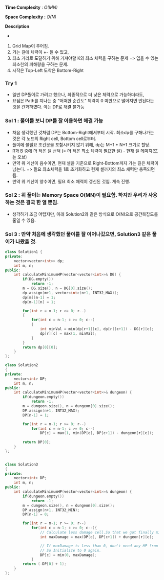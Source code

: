 ### 

**Time Complexity** : *O(MN)*

**Space Complexity** : *O(N)*

**Description**

- 
1. Grid Map이 주어짐.
2. 가는 길에 체력이 +- 될 수 있고,
3. 최소 거리로 도달하기 위해 가져야할 K의 최소 체력을 구하는 문제
   => 입을 수 있는 최소한의 피해량을 구하는 문제.
4. 시작은 Top-Left 도착은 Bottom-Right

### Try 1 
- 일반 DP풀이로 가려고 했으나, 최종적으로 더 낮은 체력으로 가능하더라도,
- 요점은  Path를 지나는 중 "어떠한 순간도" 체력이 0 미만으로 떨어지면 안된다는 것을 간과하였다. 이는 DP로 해결 불가능

### Sol 1 : 풀이를 보니 DP를 잘 이용하면 해결 가능
- 처음 생각했던 것처럼 DP는 Bottom-Right에서부터 시작. 최소dp를 구해나가는 것은 각 노드의 Right cell, Bottom cell로부터.
- 풀이에 불필요 조건문을 포함시키지 않기 위해, dp는 M+1 * N+1 크기로 할당.
- R과 B 중에 더 작은 셀 선택 (= 더 적은 최소 체력이 필요한 셀) - 현재 셀 데미지(또는 오브)
- 만약 위 계산이 음수이면, 현재 셀을 기준으로 Right-Bottom까지 가는 길은 체력이 남는다. 
     => 필요 최소체력을 1로 초기화하고 현재 셀까지의 최소 체력만 충족되면 됨.
- 만약 위 계산이 양수이면, 필요 최소 체력이 갱신된 것임. 계속 진행.

### Sol 2 : 위 풀이는 Memory Space O(MN)이 필요함. 하지만 우리가 사용하는 것은 결국 한 열 뿐임.
- 생각하기 조금 어렵지만, 아래 Solution2와 같은 방식으로 O(N)으로 공간복잡도를 줄일 수 있음.

### Sol 3 : 만약 처음에 생각했던 풀이를 잘 이어나갔으면, Solution3 같은 풀이가 나왔을 것.

```cpp
class Solution1 {
private:
    vector<vector<int>> dp;
    int m, n;
public:
    int calculateMinimumHP(vector<vector<int>>& DG) {
        if(DG.empty()) 
            return -1;
        m = DG.size(), n = DG[0].size();
        dp.assign(m+1, vector<int>(n+1, INT32_MAX));
        dp[m][n-1] = 1;
        dp[m-1][n] = 1;

        for(int r = m-1; r >= 0; r--)
        {
            for(int c = n-1; c >= 0; c--)
            {
                int minVal = min(dp[r+1][c], dp[r][c+1]) - DG[r][c];
                dp[r][c] = max(1, minVal);
            }
        }
        return dp[0][0];
    }   
};

class Solution2
{
private:
    vector<int> DP;
    int m, n;
public:
    int calculateMinimumHP(vector<vector<int>>& dungeon) {
        if(dungeon.empty()) 
            return -1;
        m = dungeon.size(), n = dungeon[0].size();
        DP.assign(n+1, INT32_MAX);
        DP[n-1] = 1;

        for(int r = m-1; r >= 0; r--)
            for(int c = n-1; c >= 0; c--)
                DP[c] = max(1, min(DP[c], DP[c+1]) - dungeon[r][c]);
        
        return DP[0];
    }   
};


class Solution3
{
private:
    vector<int> DP;
    int m, n;
public:
    int calculateMinimumHP(vector<vector<int>>& dungeon) {
        if(dungeon.empty()) 
            return -1;
        m = dungeon.size(), n = dungeon[0].size();
        DP.assign(n+1, INT32_MIN);
        DP[n-1] = 0;

        for(int r = m-1; r >= 0; r--)
            for(int c = n-1; c >= 0; c--){
                // Calculate less damage cell.So that we got finally minimum HP needed.
                int maxDamage = max(DP[c], DP[c+1]) + dungeon[r][c];

                // If maxDamage is less than 0, don't need any HP from this cell. 
                // So Initialize to 0 again.
                DP[c] = min(0, maxDamage);
            }
        return (-DP[0] + 1);
    }   
};
```
